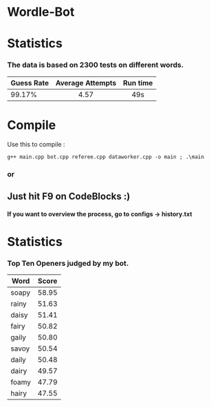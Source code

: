 # Wordle-Bot


# Statistics

### The data is based on 2300 tests on different words.

| Guess Rate | Average Attempts | Run time|
| -----------|:------------------:|:-----:|
| 99.17% | 4.57 | 49s|


# Compile

Use this to compile :

```
g++ main.cpp bot.cpp referee.cpp dataworker.cpp -o main ; .\main
```
### or 

## Just hit F9 on CodeBlocks :)


#### If you want to overview the process, go to configs -> history.txt

# Statistics

### Top Ten Openers judged by my bot. 

| Word | Score |
| ----|:------:|
| soapy | 58.95 |
| rainy| 51.63|
| daisy| 51.41| 
| fairy| 50.82|
| gaily| 50.80|
| savoy| 50.54|
| daily| 50.48|
| dairy| 49.57|
| foamy| 47.79|
| hairy| 47.55|
